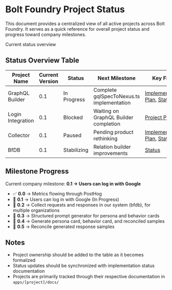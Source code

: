 # Bolt Foundry Project Status

This document provides a centralized view of all active projects across Bolt
Foundry. It serves as a quick reference for overall project status and progress
toward company milestones.

Current status overview

## Status Overview Table

| Project Name      | Current Version | Status      | Next Milestone                            | Key Files                                                                                                        | Owner   |
| ----------------- | --------------- | ----------- | ----------------------------------------- | ---------------------------------------------------------------------------------------------------------------- | ------- |
| GraphQL Builder   | 0.1             | In Progress | Complete gqlSpecToNexus.ts implementation | [Implementation Plan](/apps/bfDb/docs/0.1/implementation-plan.md), [Status](/apps/bfDb/docs/status.md)           | -       |
| Login Integration | 0.1             | Blocked     | Waiting on GraphQL Builder completion     | [Project Plan](/apps/boltFoundry/docs/login/project-plan.md)                                                     | Randall |
| Collector         | 0.1             | Paused      | Pending product rethinking                | [Implementation Plan](/apps/collector/docs/0.1/implementation-plan.md), [Status](/apps/collector/docs/status.md) | -       |
| BfDB              | 0.1             | Stabilizing | Relation builder improvements             | [Status](/apps/bfDb/docs/backlog.md)                                                                             | -       |

## Milestone Progress

Current company milestone: **0.1 → Users can log in with Google**

- ✅ **0.0** → Metrics flowing through PostHog
- 🔄 **0.1** → Users can log in with Google (In Progress)
- 📅 **0.2** → Collect requests and responses in our system (bfdb), for multiple
  organizations
- 📅 **0.3** → Structured prompt generator for persona and behavior cards
- 📅 **0.4** → Generate persona card, behavior card, and reconciled samples
- 📅 **0.5** → Reconcile generated response samples

## Notes

- Project ownership should be added to the table as it becomes formalized
- Status updates should be synchronized with implementation status documentation
- Projects are primarily tracked through their respective documentation in
  `apps/[project]/docs/`
